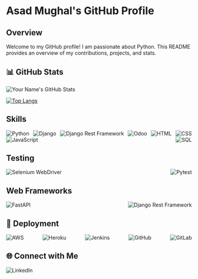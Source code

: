 # Asad Mughal's GitHub Profile

## Overview

Welcome to my GitHub profile! I am passionate about Python. This README provides an overview of my contributions, projects, and stats.

## 📊 GitHub Stats

![Your Name's GitHub Stats](https://github-readme-stats.vercel.app/api/?username=asadmughal786&show_icons=true&theme=dark)

[![Top Langs](https://github-readme-stats.vercel.app/api/top-langs/?username=asadmughal786&layout=compact&theme=dark)](https://github.com/asadmughal786)


## Skills

<!-- Add style to horizontally display badges -->
<div style="display: flex; justify-content: space-between; align-items: center; flex-wrap: wrap;">

  <!-- Badges -->
  <img src="https://img.shields.io/badge/Python-Description-informational?logo=python" alt="Python" />
  <img src="https://img.shields.io/badge/Django-Summary-informational?logo=django" alt="Django" />
  <img src="https://img.shields.io/badge/Django%20Rest%20Framework-Overview-informational?logo=drf" alt="Django Rest Framework" />
  <img src="https://img.shields.io/badge/Odoo-Description-informational?logo=odoo" alt="Odoo" />
  <img src="https://img.shields.io/badge/HTML-Overview-informational?logo=html5" alt="HTML" />
  <img src="https://img.shields.io/badge/CSS-Overview-informational?logo=css3" alt="CSS" />
  <img src="https://img.shields.io/badge/JavaScript-Overview-informational?logo=javascript" alt="JavaScript" />
  <img src="https://img.shields.io/badge/SQL-Overview-informational?logo=sql" alt="SQL" />
  

</div>

## Testing

<!-- Add style to horizontally display badges -->
<div style="display: flex; justify-content: space-between; align-items: center; flex-wrap: wrap;">

  <!-- Badges -->
  <img src="https://img.shields.io/badge/Selenium%20WebDriver-Description-informational?logo=selenium" alt="Selenium WebDriver" />
  <img src="https://img.shields.io/badge/Pytest-Description-informational?logo=pytest" alt="Pytest" />

</div>

## Web Frameworks

<!-- Add style to horizontally display badges -->
<div style="display: flex; justify-content: space-between; align-items: center; flex-wrap: wrap;">

  <!-- Badges -->
  <img src="https://img.shields.io/badge/FastAPI-Description-informational?logo=fastapi" alt="FastAPI" />
  <img src="https://img.shields.io/badge/Django%20Rest%20Framework-Description-informational?logo=drf" alt="Django Rest Framework" />

</div>

## 🚀 Deployment

<!-- Add style to horizontally display badges -->
<div style="display: flex; justify-content: space-between; align-items: center; flex-wrap: wrap;">

  <!-- Badges -->
  <img src="https://img.shields.io/badge/AWS-Deployed-informational?logo=amazon-aws" alt="AWS" />
  <img src="https://img.shields.io/badge/Heroku-Deployed-informational?logo=heroku" alt="Heroku" />
  <img src="https://img.shields.io/badge/Jenkins-Deployed-informational?logo=jenkins" alt="Jenkins" />
  <img src="https://img.shields.io/badge/GitHub-Deployed-informational?logo=github" alt="GitHub" />
  <img src="https://img.shields.io/badge/GitLab-Deployed-informational?logo=gitlab" alt="GitLab" />

</div>

## 🌐 Connect with Me

<!-- Add style to horizontally display badges -->
<div style="display: flex; justify-content: space-between; align-items: center; flex-wrap: wrap;">

  <!-- Badges -->
  <img src="https://img.shields.io/badge/LinkedIn-Connect-blue?logo=linkedin" href="www.linkedin.com/in/muhammad-asad-python-developer" alt="LinkedIn" />

</div>
